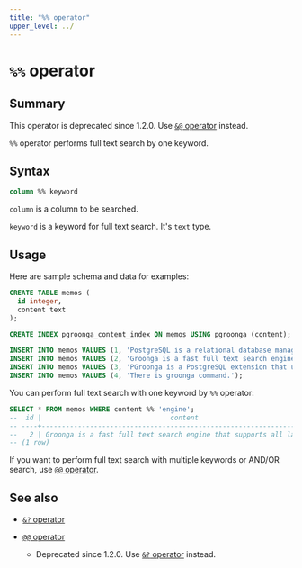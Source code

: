 ```yaml
---
title: "%% operator"
upper_level: ../
---
```


# `%%` operator

## Summary

This operator is deprecated since 1.2.0. Use [`&@` operator](match-v2.html) instead.

`%%` operator performs full text search by one keyword.

## Syntax

```sql
column %% keyword
```

`column` is a column to be searched.

`keyword` is a keyword for full text search. It's `text` type.

## Usage

Here are sample schema and data for examples:

```sql
CREATE TABLE memos (
  id integer,
  content text
);

CREATE INDEX pgroonga_content_index ON memos USING pgroonga (content);
```

```sql
INSERT INTO memos VALUES (1, 'PostgreSQL is a relational database management system.');
INSERT INTO memos VALUES (2, 'Groonga is a fast full text search engine that supports all languages.');
INSERT INTO memos VALUES (3, 'PGroonga is a PostgreSQL extension that uses Groonga as index.');
INSERT INTO memos VALUES (4, 'There is groonga command.');
```

You can perform full text search with one keyword by `%%` operator:

```sql
SELECT * FROM memos WHERE content %% 'engine';
--  id |                                content                                 
-- ----+------------------------------------------------------------------------
--   2 | Groonga is a fast full text search engine that supports all languages.
-- (1 row)
```

If you want to perform full text search with multiple keywords or AND/OR search, use [`@@` operator](query.html).

## See also

  * [`&?` operator](query-v2.html)

  * [`@@` operator](query.html)

    * Deprecated since 1.2.0. Use [`&?` operator](query-v2.html) instead.
